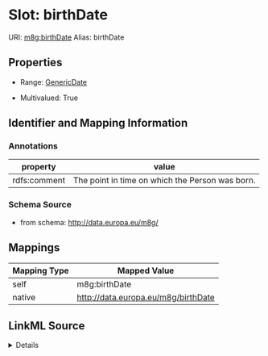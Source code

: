 

# Slot: birthDate 



URI: [m8g:birthDate](http://data.europa.eu/m8g/birthDate)
Alias: birthDate

<!-- no inheritance hierarchy -->








## Properties

* Range: [GenericDate](GenericDate.md)

* Multivalued: True





## Identifier and Mapping Information





### Annotations

| property | value |
| --- | --- |
| rdfs:comment | The point in time on which the Person was born. || rdfs:isDefinedby | http://data.europa.eu/m8g || skos:scopeNote | The date of birth could be expressed as date, gYearMonth or gYear, example; - 1980-09-16^^xs:date - 1980-09^^xs:gYearMonth - 1980^^xs:gYear |



### Schema Source


* from schema: http://data.europa.eu/m8g/




## Mappings

| Mapping Type | Mapped Value |
| ---  | ---  |
| self | m8g:birthDate |
| native | http://data.europa.eu/m8g/birthDate |




## LinkML Source

<details>
```yaml
name: birthDate
annotations:
  rdfs:comment:
    tag: rdfs:comment
    value: The point in time on which the Person was born.
  rdfs:isDefinedby:
    tag: rdfs:isDefinedby
    value: http://data.europa.eu/m8g
  skos:scopeNote:
    tag: skos:scopeNote
    value: The date of birth could be expressed as date, gYearMonth or gYear, example;
      - 1980-09-16^^xs:date - 1980-09^^xs:gYearMonth - 1980^^xs:gYear
from_schema: http://data.europa.eu/m8g/
rank: 1000
domain: Person
slot_uri: m8g:birthDate
alias: birthDate
range: GenericDate
multivalued: true

```
</details>